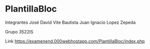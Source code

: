 # PlantillaBloc

Integrantes
José David Vite Bautista
Juan Ignacio Lopez Zepeda

Grupo
3522IS

Link
https://examenend.000webhostapp.com/PlantillaBloc/index.php
